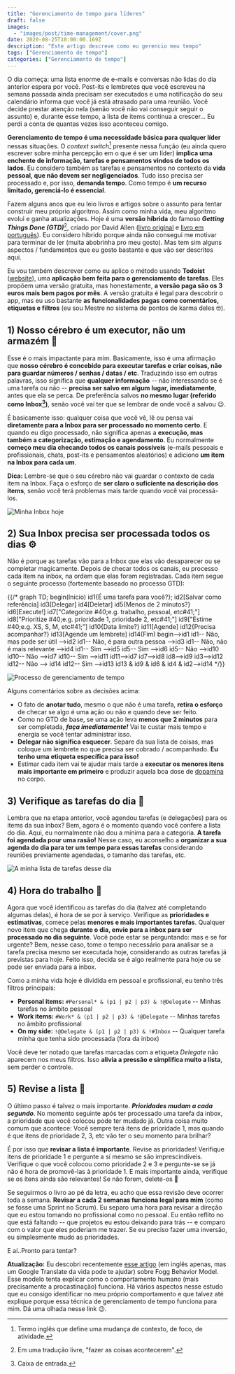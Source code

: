 ```yaml
---
title: "Gerenciamento de tempo para líderes"
draft: false
images:
  - "images/post/time-management/cover.png"
date: 2020-08-25T10:00:00.169Z
description: "Este artigo descreve como eu gerencio meu tempo"
tags: ["Gerenciamento de tempo"]
categories: ["Gerenciamento de tempo"]
---
```


O dia começa: uma lista enorme de e-mails e conversas não lidas do dia anterior espera por você. Post-its e lembretes que você escreveu na semana passada ainda precisam ser executados e uma notificação do seu calendário informa que você já está atrasado para uma reunião. Você decide prestar atenção nela (senão você não vai conseguir seguir o assunto) e, durante esse tempo, a lista de items continua a crescer... Eu perdi a conta de quantas vezes isso aconteceu comigo.

**Gerenciamento de tempo é uma necessidade básica para qualquer líder** nessas situações. O _context switch_[^1] presente nessa função (eu ainda quero escrever sobre minha percepção em o que é ser um líder) **implica uma enchente de informação, tarefas e pensamentos vindos de todos os lados**. Eu considero também as tarefas e pensamentos no contexto da **vida pessoal, que não devem ser negligenciados**. Tudo isso precisa ser processado e, por isso, **demanda tempo**. Como tempo é **um recurso limitado, gerenciá-lo é essencial**.

Fazem alguns anos que eu leio livros e artigos sobre o assunto para tentar construir meu próprio algoritmo. Assim como minha vida, meu algoritmo evolui e ganha atualizações. Hoje é uma **versão híbrida** do famoso **_Getting Things Done (GTD)_**[^2], criado por David Allen ([livro original](https://www.amazon.com/Getting-Things-Done-Stress-free-Productivity/dp/0349408947/ref=asc_df_0349408947/) e [livro em português](https://www.amazon.com.br/Arte-Fazer-Acontecer-David-Allen/dp/8543102812)). Eu considero híbrido porque ainda não consegui me motivar para terminar de ler (muita abobrinha pro meu gosto). Mas tem sim alguns aspectos / fundamentos que eu gosto bastante e que vão ser descritos aqui.

Eu vou também descrever como eu aplico o método usando **Todoist** ([website](https://www.todoist.com/)), uma **aplicação bem feita para o gerenciamento de tarefas**. Eles propõem uma versão gratuita, mas honestamente, **a versão paga são os 3 euros mais bem pagos por mês**. A versão gratuita é legal para descobrir o app, mas eu uso bastante **as funcionalidades pagas como comentários, etiquetas e filtros** (eu sou Mestre no sistema de pontos de karma deles :nerd_face:).

## 1) Nosso cérebro é um executor, não um armazém 🧠

Esse é o mais impactante para mim. Basicamente, isso é uma afirmação que **nosso cérebro é concebido para executar tarefas e criar coisas, não para guardar números / senhas / datas / etc**. Traduzindo isso em outras palavras, isso significa que **qualquer informação** -- não interessando se é uma tarefa ou não -- **precisa ser salvo em algum lugar, imediatamente**, antes que ela se perca. De preferência salvos **no mesmo lugar (referido como Inbox[^3])**, senão você vai ter que se lembrar de onde você a salvou :wink:.

É basicamente isso: qualquer coisa que você vê, lê ou pensa vai **diretamente para a Inbox para ser processado no momento certo**. E quando eu digo processado, não significa apenas a **execução, mas também a categorização, estimação e agendamento**. Eu normalmente **começo meu dia checando todos os canais possíveis** (e-mails pessoais e profissionais, chats, post-its e pensamentos aleatórios) e adiciono **um item na Inbox para cada um**.

**Dica:** Lembre-se que o seu cérebro não vai guardar o contexto de cada item na Inbox. Faça o esforço de **ser claro o suficiente na descrição dos items**, senão você terá problemas mais tarde quando você vai processá-los.

![Minha Inbox hoje](todoist-inbox-en.png "Minha Inbox hoje")

## 2) Sua Inbox precisa ser processada todos os dias ⚙️

Não é porque as tarefas vão para a Inbox que elas vão desaparecer ou se completar magicamente. Depois de checar todos os canais, eu processo cada item na inbox, na ordem que elas foram registradas. Cada item segue o seguinte processo (fortemente baseado no processo GTD):

{{/*
graph TD;
    begin(Início)
    id1{É uma tarefa para você?};
    id2[Salvar como referência]
    id3[Delegar]
    id4[Deletar]
    id5{Menos de 2 minutos?}
    id6[Execute!]
    id7["Categorize #40;e.g. trabalho, pessoal, etc#41;"]
    id8["Prioritize #40;e.g. prioridade 1, prioridade 2, etc#41;"]
    id9["Estime #40;e.g. XS, S, M, etc#41;"]
    id10{Data limite?}
    id11[Agende]
    id12{Precisa acompanhar?}
    id13[Agende um lembrete]
    id14(Fim)
    begin-->id1
    id1-- Não, mas pode ser útil -->id2
    id1-- Não, é para outra pessoa -->id3
    id1-- Não, não é mais relevante -->id4
    id1-- Sim -->id5
    id5-- Sim -->id6
    id5-- Não -->id10
    id10-- Não -->id7
    id10-- Sim -->id11
    id11-->id7
    id7-->id8
    id8-->id9
    id3-->id12
    id12-- Não --> id14
    id12-- Sim -->id13
    id13 & id9 & id6 & id4 & id2-->id14
*/}}

![Processo de gerenciamento de tempo](time-management-mermaid-pt.png "Meu processo de gerenciamento de tempo")

Alguns comentários sobre as decisões acima:

- O fato de **anotar tudo**, mesmo o que não é uma tarefa, **retira o esforço** de checar se algo é uma ação ou não e quando deve ser feito.
- Como no GTD de base, se uma ação leva **menos que 2 minutos** para ser completada, **_faça imediatamente!_** Vai te custar mais tempo e energia se você tentar administrar isso.
- **Delegar não significa esquecer**. Separe da sua lista de coisas, mas coloque um lembrete no que precisa ser cobrado / acompanhado. **Eu tenho uma etiqueta específica para isso!**
- Estimar cada item vai te ajudar mais tarde a **executar os menores itens mais importante em primeiro** e produzir aquela boa dose de [dopamina](https://pt.wikipedia.org/wiki/Dopamina) no corpo.

## 3) Verifique as tarefas do dia 📆

Lembra que na etapa anterior, você agendou tarefas (e delegações) para os items da sua inbox? Bem, agora é o momento quando você confere a lista do dia. Aqui, eu normalmente não dou a mínima para a categoria. **A tarefa foi agendada pour uma rasão!** Nesse caso, eu aconselho a **organizar a sua agenda do dia para ter um tempo para essas tarefas** considerando reuniões previamente agendadas, o tamanho das tarefas, etc.

![A minha lista de tarefas desse dia](todoist-today.png "A minha lista de tarefas desse dia")

## 4) Hora do trabalho 💪

Agora que você identificou as tarefas do dia (talvez até completando algumas delas), é hora de se por à serviço. Verifique as **prioridades e estimativas**, comece pelas **menores e mais importantes tarefas**. Qualquer novo item que chega **durante o dia, envie para a inbox para ser processado no dia seguinte**. Você pode estar se perguntando: mas e se for urgente? Bem, nesse caso, tome o tempo necessário para analisar se a tarefa precisa mesmo ser executada hoje, considerando as outras tarefas já previstas para hoje. Feito isso, decida se é algo realmente para hoje ou se pode ser enviada para a inbox.

Como a minha vida hoje é dividida em pessoal e profissional, eu tenho três filtros principais:

- **Personal items:** `#Personal* & (p1 | p2 | p3) & !@Delegate` -- Minhas tarefas no âmbito pessoal
- **Work items:** `#Work* & (p1 | p2 | p3) & !@Delegate` -- Minhas tarefas no âmbito profissional
- **On my side:** `!@Delegate & (p1 | p2 | p3) & !#Inbox` -- Qualquer tarefa minha que tenha sido processada (fora da inbox)

Você deve ter notado que tarefas marcadas com a etiqueta _Delegate_ não aparecem nos meus filtros. Isso **alivia a pressão e simplifica muito a lista**, sem perder o controle.

## 5) Revise a lista 🔎

O último passo é talvez o mais importante. **_Prioridades mudam a cada segundo_**. No momento seguinte após ter processado uma tarefa da inbox, a prioridade que você colocou pode ter mudado já. Outra coisa muito comum que acontece: Você sempre terá itens de prioridade 1, mas quando é que itens de prioridade 2, 3, etc vão ter o seu momento para brilhar?

É por isso que **revisar a lista é importante**. Revise as prioridades! Verifique itens de prioridade 1 e pergunte a sí mesmo se sâo imprescindíveis. Verifique o que você colocou como prioridade 2 e 3 e pergunte-se se já não é hora de promovê-las à prioridade 1. E mais importante ainda, verifique se os ítens ainda são relevantes! Se não forem, delete-os :see_no_evil:

Se seguirmos o livro ao pé da letra, eu acho que essa revisão deve ocorrer toda a semana. **Revisar a cada 2 semanas funciona legal para mim** (como se fosse uma Sprint no Scrum). Eu separo uma hora para revisar a direção que eu estou tomando no profissional como no pessoal. Eu então reflito no que está faltando -- que projetos eu estou deixando para trás -- e comparo com o valor que eles poderiam me trazer. Se eu preciso fazer uma inversão, eu simplesmente mudo as prioridades.

E aí..Pronto para tentar?

**Atualização:** Eu descobri recentemente [esse artigo](https://www.deprocrastination.co/blog/how-to-stop-procrastinating-by-using-the-fogg-behavior-model) (em inglês apenas, mas um Google Translate da vida pode te ajudar) sobre Fogg Behavior Model. Esse modelo tenta explicar como o comportamento humano (mais precisamente a procastinação) funciona. Há vários aspectos nesse estudo que eu consigo identificar no meu próprio comportamento e que talvez até explique porque essa técnica de gerenciamento de tempo funciona para mim. Dá uma olhada nesse link :wink:.

[^1]: Termo inglês que define uma mudança de contexto, de foco, de atividade.
[^2]: Em uma tradução livre, "fazer as coisas acontecerem".
[^3]: Caixa de entrada.
